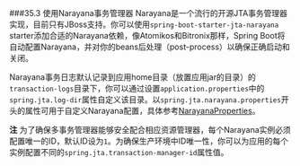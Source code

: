 ###35.3 使用Narayana事务管理器
Narayana是一个流行的开源JTA事务管理器实现，目前只有JBoss支持。你可以使用`spring-boot-starter-jta-narayana` starter添加合适的Narayana依赖，像Atomikos和Bitronix那样，Spring Boot将自动配置Narayana，并对你的beans后处理（post-process）以确保正确启动和关闭。

Narayana事务日志默认记录到应用home目录（放置应用jar的目录）的`transaction-logs`目录下，你可以通过设置`application.properties`中的`spring.jta.log-dir`属性自定义该目录。以`spring.jta.narayana.properties`开头的属性可用于自定义Narayana配置，具体参考[NarayanaProperties](http://docs.spring.io/spring-boot/docs/1.4.1.RELEASE/api/org/springframework/boot/jta/narayana/NarayanaProperties.html)。

**注** 为了确保多事务管理器能够安全配合相应资源管理器，每个Narayana实例必须配置唯一的ID，默认ID设为`1`。为确保生产环境中ID唯一性，你可以为应用的每个实例配置不同的`spring.jta.transaction-manager-id`属性值。
